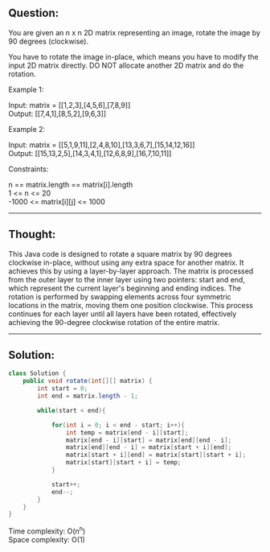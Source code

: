 ## Question:

You are given an n x n 2D matrix representing an image, rotate the image by 90 degrees (clockwise).  

You have to rotate the image in-place, which means you have to modify the input 2D matrix directly. DO NOT allocate another 2D matrix and do the rotation.  

Example 1:  

Input: matrix = [[1,2,3],[4,5,6],[7,8,9]]  
Output: [[7,4,1],[8,5,2],[9,6,3]]  

Example 2:  

Input: matrix = [[5,1,9,11],[2,4,8,10],[13,3,6,7],[15,14,12,16]]  
Output: [[15,13,2,5],[14,3,4,1],[12,6,8,9],[16,7,10,11]]  

Constraints:  

n == matrix.length == matrix[i].length  
1 <= n <= 20  
-1000 <= matrix[i][j] <= 1000  

---
## Thought:

This Java code is designed to rotate a square matrix by 90 degrees clockwise in-place, without using any extra space for another matrix. It achieves this by using a layer-by-layer approach. The matrix is processed from the outer layer to the inner layer using two pointers: start and end, which represent the current layer's beginning and ending indices. The rotation is performed by swapping elements across four symmetric locations in the matrix, moving them one position clockwise. This process continues for each layer until all layers have been rotated, effectively achieving the 90-degree clockwise rotation of the entire matrix.

---
## Solution:
```Java
class Solution {
    public void rotate(int[][] matrix) {
        int start = 0;
        int end = matrix.length - 1;

        while(start < end){

            for(int i = 0; i < end - start; i++){
                int temp = matrix[end - i][start];
                matrix[end - i][start] = matrix[end][end - i];
                matrix[end][end - i] = matrix[start + i][end];
                matrix[start + i][end] = matrix[start][start + i];
                matrix[start][start + i] = temp;
            }

            start++;
            end--;
        }
    }
}
```
Time complexity: O(n<sup>n</sup>)  
Space complexity: O(1)
